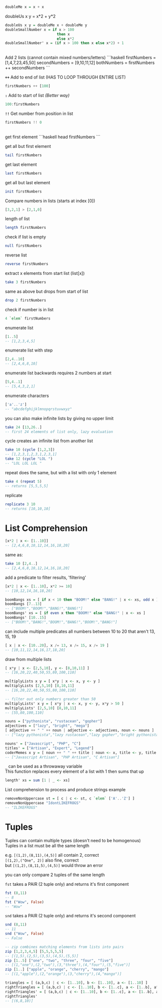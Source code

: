 ```haskell
doubleMe x = x + x
```
doubleUs x y = x\*2 + y\*2
```haskell
doubleUs x y = doubleMe x + doubleMe y
doubleSmallNumber x = if x > 100
                        then x
                        else x*2
doubleSmallNumber' x = (if x > 100 then x else x*2) + 1
```
<br/>
Add 2 lists (cannot contain mixed numbers/letters)
```haskell
firstNumbers = [1,4,7,23,45,50]
secondNumbers = [9,10,11,12]
bothNumbers = firstNumbers ++ secondNumbers
```

**`++`** Add to end of list (HAS TO LOOP THROUGH ENTIRE LIST)
```haskell
firstNumbers ++ [100]
```

**`:`** Add to start of list *(Better way)*
```haskell
100:firstNumbers
```

**`!!`** Get number from position in list
```haskell
firstNumbers !! 0
```
<br/>
get first element
```haskell
head firstNumbers
```

get all but first element
```haskell
tail firstNumbers
```

get last element
```haskell
last firstNumbers
```

get all but last element
```haskell
init firstNumbers
```

Compare numbers in lists (starts at index [0])
```haskell
[3,2,1] > [2,1,0]
```

length of list
```haskell
length firstNumbers
```

check if list is empty
```haskell
null firstNumbers
```

reverse list
```haskell
reverse firstNumbers
```

extract x elements from start list (list[x])
```haskell
take 3 firstNumbers
```

same as above but drops from start of list
```haskell
drop 2 firstNumbers
```

check if number is in list
```haskell
4 `elem` firstNumbers
```

enumerate list
```haskell
[1..5]
-- [1,2,3,4,5]
```

enumerate list with step
```haskell
[2,4..10]
-- [2,4,6,8,10]
```

enumerate list backwards requires 2 numbers at start
```haskell
[5,4..1]
-- [5,4,3,2,1]
```

enumerate characters
```haskell
['a'..'z']
-- "abcdefghijklmnopqrstuvwxyz"
```

you can also make infinite lists by giving no upper limit
```haskell
take 24 [13,26..]
-- first 24 elements of list only, lazy evaluation
```

cycle creates an infinite list from another list
```haskell
take 10 (cycle [1,2,3])
-- [1,2,3,1,2,3,1,2,3,1]
take 12 (cycle "LOL ")
-- "LOL LOL LOL "
```

repeat does the same, but with a list with only 1 element
```haskell
take 4 (repeat 5)
-- returns [5,5,5,5]
```

replicate
```haskell
replicate 3 10
-- returns [10,10,10]
```


# List Comprehension
```haskell
[x*2 | x <- [1..10]]
-- [2,4,6,8,10,12,14,16,18,20]
```

same as:
```haskell
take 10 [2,4..]
-- [2,4,6,8,10,12,14,16,18,20]
```

add a predicate to filter results, 'filtering'
```haskell
[x*2 | x <- [1..10], x*2 >= 10]
-- [10,12,14,16,18,20]
```

```haskell
boomBangs xs = [ if x < 10 then "BOOM!" else "BANG!" | x <- xs, odd x ]
boomBangs [7..13]
-- ["BOOM!","BOOM!","BANG!","BANG!"]
boomBangs' xs = [ if even x then "BOOM!" else "BANG!" | x <- xs ]
boomBangs' [10..15]
-- ["BOOM!","BANG!","BOOM!","BANG!","BOOM!","BANG!"]
```

can include multiple predicates
all numbers between 10 to 20 that aren't 13, 15, 19
```haskell
[ x | x <- [10..20], x /= 13, x /= 15, x /= 19 ]
-- [10,11,12,14,16,17,18,20]
```

draw from multiple lists
```haskell
[ x*y | x <- [2,5,10], y <- [8,10,11] ]
-- [16,20,22,40,50,55,80,100,110]

multiplyLists x y = [ x*y | x <- x, y <- y ]
multiplyLists [2,5,10] [8,10,11]
-- [16,20,22,40,50,55,80,100,110]

-- filter out only numbers greater than 50
multiplyLists' x y = [ x*y | x <- x, y <- y, x*y > 50 ]
multiplyLists' [2,5,10] [8,10,11]
-- [55,80,100,110]

nouns = ["pythonista", "rustacean", "gopher"]
adjectives = ["lazy", "bright", "mega"]
[ adjective ++ " " ++ noun | adjective <- adjectives, noun <- nouns ]
-- ["lazy pythonista","lazy rustacean","lazy gopher","bright pythonista" etc.]

nouns' = ["Javascript", "PHP", "C"]
titles' = ["Artisan", "Expert", "Legend"]
coderMemes x y = [ noun ++ " " ++ title | noun <- x, title <- y, title == "Artisan"]
-- ["Javascript Artisan", "PHP Artisan", "C Artisan"]
```

`_` can be used as a throwaway variable <br/>
This function replaces every element of a list with 1 then sums that up
```haskell
length' xs = sum [1 | _ <- xs]
```

List comprehension to process and produce strings example
```haskell
removeNonUppercase st = [ c | c <- st, c `elem` ['A'..'Z'] ]
removeNonUppercase "IdontLIKEFROGS"
-- "ILIKEFROGS"
```

# Tuples
Tuples can contain multiple types (doesn't need to be homogenous)<br/>
Tuples in a list must be all the same length

e.g. `[(1,2),(8,11),(4,5)]` all contain 2, correct<br/>
     `[(1,2),("One", 2)]` also fine, correct<br/>
but `[(1,2),(8,11,5),(4,5)]` would throw an error

you can only compare 2 tuples of the same length

`fst` takes a PAIR (2 tuple only) and returns it's first component
```haskell
fst (8,11)
-- 8
fst ("Wow", False)
-- "Wow"
```

`snd` takes a PAIR (2 tuple only) and returns it's second component
```haskell
snd (8,11)
-- 11
snd ("Wow", False)
-- False

-- zip combines matching elements from lists into pairs
zip [1,2,3,4,5] [5,5,5,5,5]
-- [(1,5),(2,5),(3,5),(4,5),(5,5)]
zip [1..5] ["one", "two", "three", "four", "five"]
-- [(1,"one"),(2,"two"),(3,"three"),(4,"four"),(5,"five")]
zip [1..] ["apple", "orange", "cherry", "mango"]
-- [(1,"apple"),(2,"orange"),(3,"cherry"),(4,"mango")]

triangles = [ (a,b,c) | c <- [1..10], b <- [1..10], a <- [1..10] ]
rightTriangles = [ (a,b,c) | c <- [1..10], b <- [1..c], a <- [1..b], a^2 + b^2 == c^2 ]
rightTriangles' = [ (a,b,c) | c <- [1..10], b <- [1..c], a <- [1..b], a^2 + b^2 == c^2, a+b+c == 24]
rightTriangles'
-- [(6,8,10)]
```
